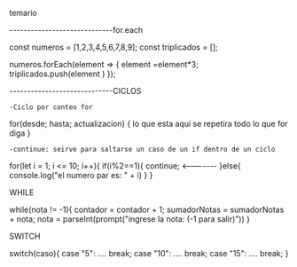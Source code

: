 temario

-----------------------------for.each

const numeros = [1,2,3,4,5,6,7,8,9];
const triplicados = [];

numeros.forEach(element => {
element =element\*3;
triplicados.push(element )
});

-----------------------------CICLOS

    -Ciclo por conteo for

for(desde; hasta; actualizacion) {
lo que esta aqui se repetira todo lo que for diga
}

    -continue: seirve para saltarse un caso de un if dentro de un ciclo

for(let i = 1; i <= 10; i++){
if(i%2==1){
continue; <-------
}else{
console.log("el numero par es: " + i)
}
}

WHILE

while(nota != -1){
contador = contador + 1;
sumadorNotas = sumadorNotas + nota;
nota = parseInt(prompt("ingrese la nota: (-1 para salir)"))
}

SWITCH

switch(caso){
case "5":
....
break;
case "10":
....
break;
case "15":
....
break;
}
